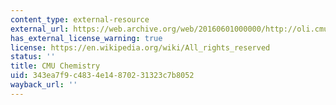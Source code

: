 ```yaml
---
content_type: external-resource
external_url: https://web.archive.org/web/20160601000000/http://oli.cmu.edu/courses/free-open/chemistry
has_external_license_warning: true
license: https://en.wikipedia.org/wiki/All_rights_reserved
status: ''
title: CMU Chemistry
uid: 343ea7f9-c483-4e14-8702-31323c7b8052
wayback_url: ''
---
```


